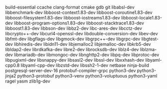 build-essential
ccache
clang-format
cmake
gdb
git
libabsl-dev
libbenchmark-dev
libboost-context1.83-dev
libboost-coroutine1.83-dev
libboost-filesystem1.83-dev
libboost-iostreams1.83-dev
libboost-locale1.83-dev
libboost-program-options1.83-dev
libboost-stacktrace1.83-dev
libboost1.83-dev
libbson-dev
libbz2-dev
libc-ares-dev
libcctz-dev
libcrypto++-dev
libcurl4-openssl-dev
libdouble-conversion-dev
libev-dev
libfmt-dev
libgflags-dev
libgmock-dev
libgrpc++-dev
libgrpc-dev
libgtest-dev
libhiredis-dev
libidn11-dev
libjemalloc2
libjemalloc-dev
libkrb5-dev
libldap2-dev
librdkafka-dev
libre2-dev
librocksdb-dev
liblz4-dev
liblzma-dev
libmariadb-dev
libmongoc-dev
libnghttp2-dev
libpq-dev
libprotoc-dev
libpugixml-dev
libsnappy-dev
libsasl2-dev
libssl-dev
libxxhash-dev
libyaml-cpp0.8
libyaml-cpp-dev
libzstd-dev
libssh2-1-dev
netbase
ninja-build
postgresql-server-dev-16
protobuf-compiler-grpc
python3-dev
python3-jinja2
python3-protobuf
python3-venv
python3-voluptuous
python3-yaml
ragel
yasm
zlib1g-dev
